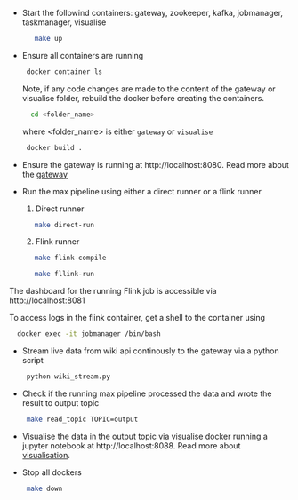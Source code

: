 - Start the followind containers: gateway, zookeeper, kafka, jobmanager, taskmanager, visualise

  ```sh
     make up 
  ```

- Ensure all containers are running

  ```sh
   docker container ls 
   ```
  
  Note, if any code changes are made to the content of the gateway or visualise folder, rebuild the docker before creating the containers.

  ```sh
    cd <folder_name> 
  ```
  where <folder_name> is either `gateway` or `visualise`

  ```sh
   docker build .
  ``` 

- Ensure the gateway is running at <a>http://localhost:8080</a>. Read more about the [gateway](gateway) 

- Run the max pipeline using either a direct runner or a flink runner

    1. Direct runner
    ```sh
       make direct-run 
    ```

    2. Flink runner

    ```sh
       make flink-compile 
    ```

    ```sh
       make fllink-run 
    ```

The dashboard for the running Flink job is accessible via <a>http://localhost:8081</a>

To access logs in the flink container, get a shell to the container using
  ```sh
    docker exec -it jobmanager /bin/bash 
  ```

- Stream live data from wiki api continously to the gateway via a python script

    ```sh
     python wiki_stream.py 
    ```

- Check if the running max pipeline processed the data and wrote the result to output topic

    ```sh
     make read_topic TOPIC=output 
    ```

- Visualise the data in the output topic via visualise docker running a jupyter notebook at <a>http://localhost:8088</a>. Read more about [visualisation](visualise).

  
- Stop all dockers

  ```sh
   make down 
  ```
